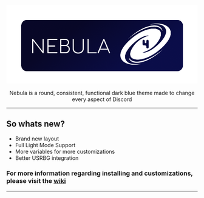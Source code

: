 
![preview](./assets/banner.png)

<p align="center"> Nebula is a round, consistent, functional dark blue theme made to change every aspect of Discord </p>


---

## So whats new?
- Brand new layout
- Full Light Mode Support
- More variables for more customizations
- Better USRBG integration

### For more information regarding installing and customizations, please visit the [wiki](wiki.com)

---